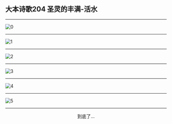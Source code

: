 
## 大本诗歌204 圣灵的丰满-活水
        
<div id="aplayer0"></div>

---

<img alt="0" data-original="/data/d0204/0">

---

<img alt="1" data-original="/data/d0204/1">

---

<img alt="2" data-original="/data/d0204/2">

---

<img alt="3" data-original="/data/d0204/3">

---

<img alt="4" data-original="/data/d0204/4">

---

<img alt="5" data-original="/data/d0204/5">

---

<p style="text-align: center">到底了...</p>

<script src="/js/dist-view.js"></script>

<script>
MAIN.id = 'd0204';
        
const ap0 = new APlayer({
    container: document.getElementById('aplayer0'),
    volume: 1,
    loop: 'none',
    preload: 'none',
    audio: [{
        name: '大本诗歌204.mp3',
        artist: '大本诗歌',
        url: 'https://res.wx.qq.com/voice/getvoice?mediaid=MzI0NTk3MDM5M18yMjQ3NDkwMTI4',
        cover: '/favicon'
    }]
});
</script>
